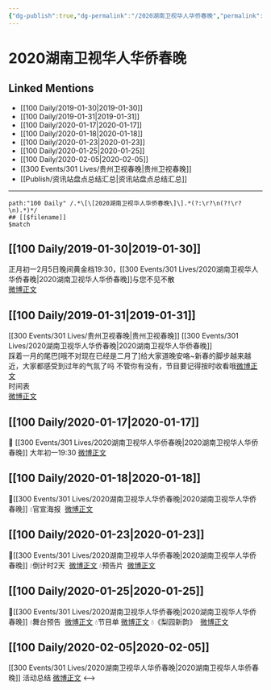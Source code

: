 ```yaml
---
{"dg-publish":true,"dg-permalink":"/2020湖南卫视华人华侨春晚","permalink":"/2020湖南卫视华人华侨春晚/","created":"2022-12-22T13:42:39.000+08:00","updated":"2023-04-10T16:04:47.317+08:00"}
---
```


# 2020湖南卫视华人华侨春晚

## Linked Mentions
- [[100 Daily/2019-01-30\|2019-01-30]]
- [[100 Daily/2019-01-31\|2019-01-31]]
- [[100 Daily/2020-01-17\|2020-01-17]]
- [[100 Daily/2020-01-18\|2020-01-18]]
- [[100 Daily/2020-01-23\|2020-01-23]]
- [[100 Daily/2020-01-25\|2020-01-25]]
- [[100 Daily/2020-02-05\|2020-02-05]]
- [[300 Events/301 Lives/贵州卫视春晚\|贵州卫视春晚]]
- [[Publish/资讯站盘点总结汇总\|资讯站盘点总结汇总]]


---

```expander
path:"100 Daily" /.*\[\[2020湖南卫视华人华侨春晚\]\].*(?:\r?\n(?!\r?\n).*)*/
## [[$filename]]
$match
```
## [[100 Daily/2019-01-30\|2019-01-30]]
正月初一2月5日晚间黄金档19:30，[[300 Events/301 Lives/2020湖南卫视华人华侨春晚\|2020湖南卫视华人华侨春晚]]与您不见不散  
[微博正文](https://m.weibo.cn/6466290670/4334257176508453)
## [[100 Daily/2019-01-31\|2019-01-31]]
[[300 Events/301 Lives/贵州卫视春晚\|贵州卫视春晚]] [[300 Events/301 Lives/2020湖南卫视华人华侨春晚\|2020湖南卫视华人华侨春晚]]  
踩着一月的尾巴[哦不对现在已经是二月了]给大家道晚安咯~新春的脚步越来越近，大家都感受到过年的气氛了吗 不管你有没有，节目要记得按时收看哦[微博正文](https://weibo.com/detail/4334557472444317)  
时间表  
[微博正文](https://weibo.com/detail/4334314088945371)

## [[100 Daily/2020-01-17\|2020-01-17]]
💐 [[300 Events/301 Lives/2020湖南卫视华人华侨春晚\|2020湖南卫视华人华侨春晚]]
大年初一19:30 [微博正文](https://m.weibo.cn/6466290670/4461784905865887)
## [[100 Daily/2020-01-18\|2020-01-18]]
🌠[[300 Events/301 Lives/2020湖南卫视华人华侨春晚\|2020湖南卫视华人华侨春晚]]
💧官宣海报  [微博正文](https://m.weibo.cn/6466290670/4462081996785591)
## [[100 Daily/2020-01-23\|2020-01-23]]
🌠[[300 Events/301 Lives/2020湖南卫视华人华侨春晚\|2020湖南卫视华人华侨春晚]]
💧倒计时2天  [微博正文](https://m.weibo.cn/6466290670/4463914589164500)
💧预告片  [微博正文](https://m.weibo.cn/6466290670/4463916975505526)
## [[100 Daily/2020-01-25\|2020-01-25]]
🌠[[300 Events/301 Lives/2020湖南卫视华人华侨春晚\|2020湖南卫视华人华侨春晚]]
💧舞台预告  [微博正文](https://m.weibo.cn/6466290670/4464584683828257)
💧节目单 [微博正文](https://m.weibo.cn/6466290670/4464612638812285)
💧《梨园新韵》  [微博正文](https://m.weibo.cn/6466290670/4464721966954697)
## [[100 Daily/2020-02-05\|2020-02-05]]
[[300 Events/301 Lives/2020湖南卫视华人华侨春晚\|2020湖南卫视华人华侨春晚]] 活动总结
[微博正文](https://m.weibo.cn/6466290670/4468589447058521)
<-->